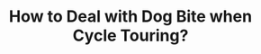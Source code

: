 ---
layout: community
category: community
title: "How to Deal with Dog Bite when Cycle Touring?"
description: "Got bitten by a stray dog today in Istanbul. How do you handle dogs coming to you when cycling? I squirt them in the face with my water bottle."
isTopLevel: false
isSingleLevel: false
isArticle: false
datePublished: 2022-06-14 14:35:00 +0300
dateModified: 2022-06-14 14:35:00 +0300
published: false
---